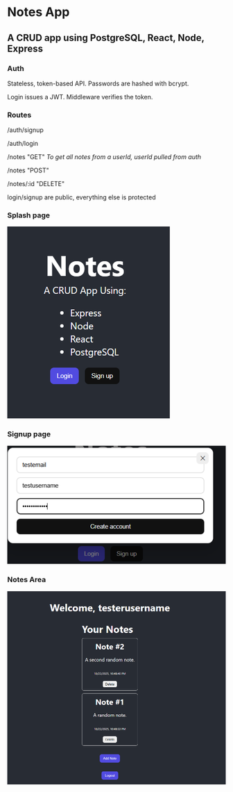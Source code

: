 # Notes App
## A CRUD app using PostgreSQL, React, Node, Express

### Auth
Stateless, token-based API. Passwords are hashed with bcrypt.

Login issues a JWT. Middleware verifies the token.

### Routes
/auth/signup

/auth/login

/notes "GET" *To get all notes from a userId, userId pulled from auth*

/notes "POST" 

/notes/:id "DELETE"



login/signup are public, everything else is protected

### Splash page
![Screenshot](./images/Splashpage.png)

### Signup page
![Screenshot](./images/signuppage.png)

### Notes Area
![Screenshot](./images/logged_in_splash.png)